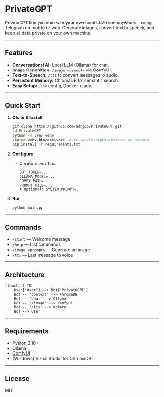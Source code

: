 # PrivateGPT

PrivateGPT lets you chat with your own local LLM from anywhere—using Telegram on mobile or web. Generate images, convert text to speech, and keep all data private on your own machine.

---

## Features

- **Conversational AI:** Local LLM (Ollama) for chat.
- **Image Generation:** `/image <prompt>` via ComfyUI.
- **Text-to-Speech:** `/tts` to convert messages to audio.
- **Persistent Memory:** ChromaDB for semantic search.
- **Easy Setup:** `.env` config, Docker-ready.

---

## Quick Start

1. **Clone & Install**
    ```bash
    git clone https://github.com/adnjoo/PrivateGPT.git
    cd PrivateGPT
    python -m venv venv
    source venv/bin/activate  # or venv\Scripts\activate on Windows
    pip install -r requirements.txt
    ```

2. **Configure**
    - Create a `.env` file:
      ```
      BOT_TOKEN=...
      OLLAMA_MODEL=...
      COMFY_PATH=...
      PROMPT_FILE=...
      # Optional: SYSTEM_PROMPT=...
      ```

3. **Run**
    ```bash
    python main.py
    ```

---

## Commands

- `/start` — Welcome message
- `/help` — List commands
- `/image <prompt>` — Generate an image
- `/tts` — Last message to voice

---

## Architecture

```mermaid
flowchart TD
    User["User"] --> Bot["PrivateGPT"]
    Bot -- "context" --> ChromaDB
    Bot -- "chat" --> Ollama
    Bot -- "/image" --> ComfyUI
    Bot -- "/tts" --> Kokoro
    Bot --> User
```

---

## Requirements

- Python 3.10+
- [Ollama](https://ollama.com/)
- [ComfyUI](https://github.com/comfyanonymous/ComfyUI)
- (Windows) Visual Studio for ChromaDB

---

## License

MIT
